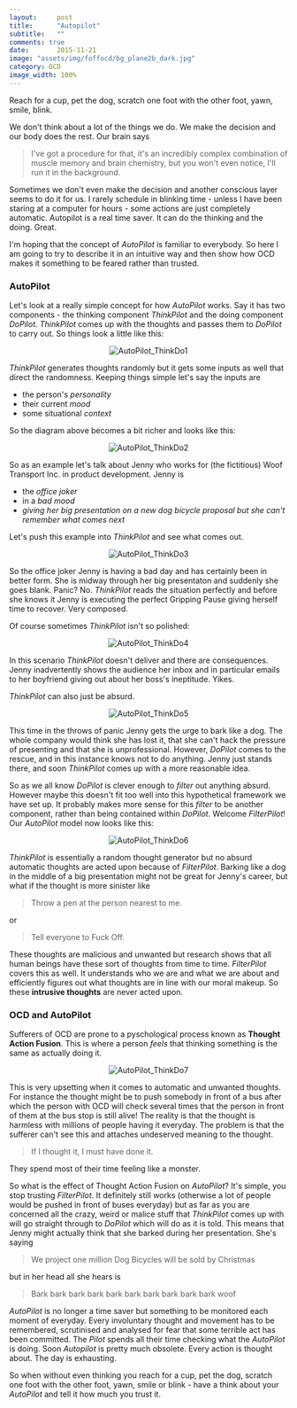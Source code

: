 ```yaml
---
layout:     post
title:      "Autopilot"
subtitle:   ""
comments: true
date:       2015-11-21
image: "assets/img/foffocd/bg_plane2b_dark.jpg"
category: OCD
image_width: 100%
---
```

Reach for a cup, pet the dog, scratch one foot with the other foot, yawn, smile, blink.  

We don't think about a lot of the things we do. We make the decision and our body does the rest. Our brain says

> I've got a procedure for that, it's an incredibly complex combination of muscle memory and brain chemistry, but you won't even notice, I'll run it in the background.

Sometimes we don't even make the decision and another conscious layer seems to do it for us. I rarely schedule in blinking time - unless I have been staring at a computer for hours - some actions are just completely automatic. Autopilot is a real time saver. It can do the thinking and the doing. Great.

I'm hoping that the concept of _AutoPilot_ is familiar to everybody. So here I am going to try to describe it in an intuitive way and then show how OCD makes it something to be feared rather than trusted.

### AutoPilot

Let's look at a really simple concept for how _AutoPilot_ works. Say it has two components - the thinking component _ThinkPilot_ and the doing component _DoPilot_. _ThinkPilot_ comes up with the thoughts and passes them to _DoPilot_ to carry out. So things look a little like this:

<div align="center" >
	<img src="assets/img/foffocd/autopilot/autopilot_ThinkDo1.png" alt="AutoPilot_ThinkDo1"  />
</div>


_ThinkPilot_ generates thoughts randomly but it gets some inputs as well that direct the randomness. Keeping things simple let's say the inputs are

* the person's _personality_
* their current _mood_
* some situational _context_ 

So the diagram above becomes a bit richer and looks like this:

<div align="center" >
	<img src="/assets/img/foffocd/autopilot/autopilot_ThinkDo2.png" alt="AutoPilot_ThinkDo2"  />
</div>

So as an example let's talk about Jenny who works for (the fictitious) Woof Transport Inc. in product development. Jenny is

* the _office joker_ 
* in a _bad mood_ 
* _giving her big presentation on a new dog bicycle proposal but she can't remember what comes next_ 

Let's push this example into _ThinkPilot_ and see what comes out.

<div align="center" >
	<img src="/assets/img/foffocd/autopilot/autopilot_ThinkDo3.png" alt="AutoPilot_ThinkDo3"  />
</div>

So the office joker Jenny is having a bad day and has certainly been in better form. She is midway through her big presentaton and suddenly she goes blank. Panic? No. _ThinkPilot_ reads the situation perfectly and before she knows it Jenny is executing the perfect Gripping Pause giving herself time to recover. Very composed.

Of course sometimes _ThinkPilot_ isn't so polished:

<div align="center" >
	<img src="/assets/img/foffocd/autopilot/autopilot_ThinkDo4.png" alt="AutoPilot_ThinkDo4"  />
</div>

In this scenario _ThinkPilot_ doesn't deliver and there are consequences. Jenny inadvertently shows the audience her inbox and in particular emails to her boyfriend giving out about her boss's ineptitude. Yikes.

_ThinkPilot_ can also just be absurd. 

<div align="center" >
	<img src="/assets/img/foffocd/autopilot/autopilot_ThinkDo5.png" alt="AutoPilot_ThinkDo5"  />
</div>

This time in the throws of panic Jenny gets the urge to bark like a dog. The whole company would think she has lost it, that she can't hack the pressure of presenting and that she is unprofessional. However, _DoPilot_ comes to the rescue, and in this instance knows not to do anything. Jenny just stands there, and soon _ThinkPilot_ comes up with a more reasonable idea.

So as we all know _DoPilot_ is clever enough to _filter_ out anything absurd. However maybe this doesn't fit too well into this hypothetical framework we have set up. It probably makes more sense for this _filter_ to be another component, rather than being contained within _DoPilot_. Welcome _FilterPilot_! Our _AutoPilot_ model now looks like this:

<div align="center" >
	<img src="/assets/img/foffocd/autopilot/autopilot_ThinkDo6.png" alt="AutoPilot_ThinkDo6"  />
</div>

_ThinkPilot_ is essentially a random thought generator but no absurd automatic thoughts are acted upon because of _FilterPilot_. Barking like a dog in the middle of a big presentation might not be great for Jenny's career, but what if the thought is more sinister like

> Throw a pen at the person nearest to me.

or 

> Tell everyone to Fuck Off.

These thoughts are malicious and unwanted but research shows that all human beings have these sort of thoughts from time to time. _FilterPilot_ covers this as well. It understands who we are and what we are about and efficiently figures out what thoughts are in line with our moral makeup. So these **intrusive thoughts** are never acted upon.

### OCD and AutoPilot

Sufferers of OCD are prone to a pyschological process known as **Thought Action Fusion**. This is where a person _feels_ that thinking something is the same as actually doing it. 

<div align="center" >
	<img src="/assets/img/foffocd/autopilot/autopilot_ThinkDo7.png" alt="AutoPilot_ThinkDo7"  />
</div>

This is very upsetting when it comes to automatic and unwanted thoughts. For instance the thought might be to push somebody in front of a bus after which the person with OCD will check several times that the person in front of them at the bus stop is still alive! The reality is that the thought is harmless with millions of people having it everyday. The problem is that the sufferer can't see this and attaches undeserved meaning to the thought.

> If I thought it, I must have done it.


They spend most of their time feeling like a monster.

So what is the effect of Thought Action Fusion on _AutoPilot_? It's simple, you stop trusting _FilterPilot_. It definitely still works (otherwise a lot of people would be pushed in front of buses everyday) but as far as you are concerned all the crazy, weird or malice stuff that _ThinkPilot_ comes up with will go straight through to _DoPilot_ which will do as it is told. This means that Jenny might actually think that she barked during her presentation. She's saying

> We project one million Dog Bicycles will be sold by Christmas

but in her head all she hears is

> Bark bark bark bark bark bark bark bark bark bark woof

_AutoPilot_ is no longer a time saver but something to be monitored each moment of everyday. Every involuntary thought and movement has to be remembered, scrutinised and analysed for fear that some terrible act has been committed. 
The _Pilot_ spends all their time checking what the _AutoPilot_ is doing. Soon _Autopilot_ is pretty much obsolete. Every action is thought about. The day is exhausting.

So when without even thinking you reach for a cup, pet the dog, scratch one foot with the other foot, yawn, smile or blink - have a think about your _AutoPilot_ and tell it how much you trust it.
